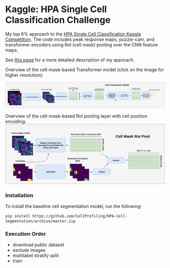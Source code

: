 # Kaggle: HPA Single Cell Classification Challenge

My top 6% approach to the [HPA Single Cell Classification Kaggle Competition](https://www.kaggle.com/c/hpa-single-cell-image-classification). The code includes peak response maps, puzzle-cam, and transformer encoders using RoI (cell mask) pooling over the CNN feature maps.

See [this page](https://www.kaggle.com/c/hpa-single-cell-image-classification/discussion/238624) for a more detailed description of my approach.

Overview of the cell-mask-based Transformer model (click on the image for higher resolution):

![cell transformer overview](https://github.com/martin-chobanyan/hpa-single-cell/blob/main/resources/cell-transformer-overview.png)

Overview of the cell-mask-based RoI pooling layer with cell position encoding:
![cell RoI pool overview](https://github.com/martin-chobanyan/hpa-single-cell/blob/main/resources/cell-roi-pool-overview.png)


### Installation
To install the baseline cell segmentation model, run the following:
```
pip install https://github.com/CellProfiling/HPA-Cell-Segmentation/archive/master.zip
```

### Execution Order
- download public dataset
- exclude images
- multilabel stratify split
- train
